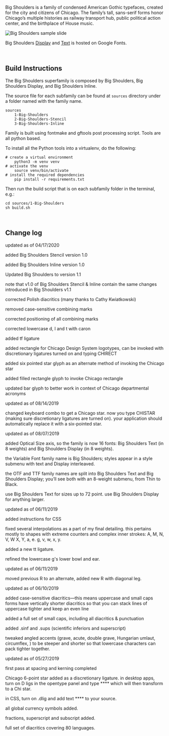 Big Shoulders is a family of condensed American Gothic typefaces, created for the city and citizens of Chicago. The family’s tall, sans-serif forms honor Chicago’s multiple histories as railway transport hub, public political action center, and the birthplace of House music.

![Big Shoulders sample slide](big-shoulders-sample-slide.png)

Big Shoulders [Display](https://fonts.google.com/specimen/Big+Shoulders+Display) and [Text](https://fonts.google.com/specimen/Big+Shoulders+Text) is hosted on Google Fonts.

<br>

## Build Instructions

The Big Shoulders superfamily is composed by Big Shoulders, Big Shoulders Display, and Big Shoulders Inline.

The source file for each subfamily can be found at `sources` directory under a folder named with the family name.

```
sources
    1-Big-Shoulders
    2-Big-Shoulders-Stencil
    3-Big-Shoulders-Inline
```

Family is built using fontmake and gftools post processing script. Tools are all python based.

To install all the Python tools into a virtualenv, do the following:

```
# create a virtual environment
    python3 -m venv venv
# activate the venv
    source venv/bin/activate
# install the required dependencies
    pip install -r requirements.txt
```

Then run the build script that is on each subfamily folder in the terminal, e.g.:

```
cd sources/1-Big-Shoulders
sh build.sh
```
<br>

## Change log

updated as of 04/17/2020

added Big Shoulders Stencil version 1.0

added Big Shoulders Inline version 1.0

Updated Big Shoulders to version 1.1

note that v1.0 of Big Shoulders Stencil & Inline contain the same changes introduced in Big Shoulders v1.1

corrected Polish diacritics (many thanks to Cathy Kwiatkowski)

removed case-sensitive combining marks

corrected positioning of all combining marks

corrected lowercase d, l and t with caron

added tf ligature

added rectangle for Chicago Design System logotypes, can be invoked with discretionary ligatures turned on and typing CHIRECT

added six pointed star glyph as an alternate method of invoking the Chicago star

added filled rectangle glyph to invoke Chicago rectangle

updated bar glyph to better work in context of Chicago departmental acronyms

updated as of 08/14/2019

changed keyboard combo to get a Chicago star. now you type CHISTAR (making sure discretionary ligatures are turned on). your application should automatically replace it with a six-pointed star.

updated as of 08/07/2019

added Optical Size axis, so the family is now 16 fonts: Big Shoulders Text (in 8 weights) and Big Shoulders Display (in 8 weights).

the Variable Font family name is Big Shoulders; styles appear in a style submenu with text and Display interleaved.

the OTF and TTF family names are split into Big Shoulders Text and Big Shoulders Display; you’ll see both with an 8-weight submenu, from Thin to Black.

use Big Shoulders Text for sizes up to 72 point. use Big Shoulders Display for anything larger.

updated as of 06/11/2019

added instructions for CSS

fixed several interpolations as a part of my final detailing. this pertains mostly to shapes with extreme counters and complex inner strokes: A, M, N, V, W X, Y, a, e. g, v, w, x, y.

added a new tt ligature.

refined the lowercase g's lower bowl and ear.

updated as of 06/11/2019

moved previous R to an alternate, added new R with diagonal leg.

updated as of 06/10/2019

added case-sensitive diacritics—this means uppercase and small caps forms have vertically shorter diacritics so that you can stack lines of uppercase tighter and keep an even line

added a full set of small caps, including all diacritics & punctuation

added .sinf and .sups (scientific inferiors and superscript)

tweaked angled accents (grave, acute, double grave, Hungarian umlaut, circumflex, ) to be steeper and shorter so that lowercase characters can pack tighter together.


updated as of 05/27/2019

first pass at spacing and kerning completed

Chicago 6-point star added as a discretionary ligature. in desktop apps, turn on D ligs in the opentype panel and type **** which will then transform to a Chi star.

in CSS, turn on .dlig and add text **** to your source.

all global currency symbols added.

fractions, superscript and subscript added.

full set of diacritics covering 80 languages.

